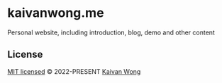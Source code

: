 # kaivanwong.me

Personal website, including introduction, blog, demo and other content

## License

[MIT licensed](./LICENSE) © 2022-PRESENT [Kaivan Wong](https://github.com/kaivanwong)
